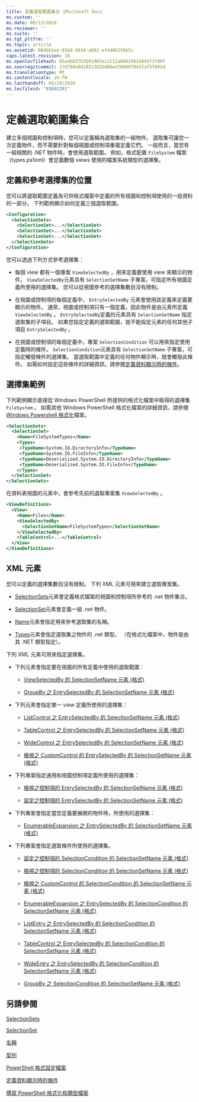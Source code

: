 ```yaml
---
title: 定義選取範圍集合 |Microsoft Docs
ms.custom: ''
ms.date: 09/13/2016
ms.reviewer: ''
ms.suite: ''
ms.tgt_pltfrm: ''
ms.topic: article
ms.assetid: 00dbb5ee-93d4-4914-a082-ef4d8b236b5c
caps.latest.revision: 16
ms.openlocfilehash: 95eeb037b3b9190fec1212a68029624993f3fd9f
ms.sourcegitcommit: 17d798a041851382b406ed789097843faf37692d
ms.translationtype: MT
ms.contentlocale: zh-TW
ms.lasthandoff: 05/20/2020
ms.locfileid: "83692291"
---
```

# <a name="defining-selection-sets"></a>定義選取範圍集合

建立多個視圖和控制項時，您可以定義稱為選取集的一組物件。 選取集可讓您一次定義物件，而不需要針對每個視圖或控制項重複定義它們。 一般而言，當您有一組相關的 .NET 物件時，會使用選取範圍。 例如，格式配置 `FileSystem` 檔案（types.ps1xml）會定義數個 views 使用的檔案系統類型的選擇集。

## <a name="where-selection-sets-are-defined-and-referenced"></a>定義和參考選擇集的位置

您可以將選取範圍定義為可供格式檔案中定義的所有視圖和控制項使用的一般資料的一部分。 下列範例顯示如何定義三個選取範圍。

```xml
<Configuration>
  <SelectionSets>
    <SelectionSet>...</SelectionSet>
    <SelectionSet>...</SelectionSet>
    <SelectionSet>...</SelectionSet>
  </SelectionSets>
</Configuration>
```

您可以透過下列方式參考選擇集：

- 每個 view 都有一個專案 `ViewSelectedBy` ，用來定義要使用 view 來顯示的物件。 `ViewSelectedBy`元素具有 `SelectionSetName` 子專案，可指定所有視圖定義所使用的選擇集。 您可以從視圖參考的選擇集數目沒有限制。

- 在視圖或控制項的每個定義中， `EntrySelectedBy` 元素會使用該定義來定義要顯示的物件。 通常，視圖或控制項只有一個定義，因此物件是由元素所定義 `ViewSelectedBy` 。 `EntrySelectedBy`定義的元素具有 `SelectionSetName` 指定選取集的子項目。 如果您指定定義的選取範圍，就不能指定元素的任何其他子項目 `EntrySelectedBy` 。

- 在視圖或控制項的每個定義中，專案 `SelectionCondition` 可以用來指定使用定義時的條件。 `SelectionCondition`元素具有 `SelectionSetName` 子專案，可指定觸發條件的選擇集。 當選取範圍中定義的任何物件顯示時，就會觸發此條件。 如需如何設定這些條件的詳細資訊，請參閱[定義資料顯示時的條件](./defining-conditions-for-displaying-data.md)。

## <a name="selection-set-example"></a>選擇集範例

下列範例顯示直接從 Windows PowerShell 所提供的格式化檔案中取得的選擇集 `FileSystem` 。 如需其他 Windows PowerShell 格式化檔案的詳細資訊，請參閱[Windows Powershell 格式化](./powershell-formatting-files.md)檔案。

```xml
<SelectionSets>
  <SelectionSet>
    <Name>FileSystemTypes</Name>
    <Types>
     <TypeName>System.IO.DirectoryInfo</TypeName>
     <TypeName>System.IO.FileInfo</TypeName>
     <TypeName>Deserialized.System.IO.DirectoryInfo</TypeName>
     <TypeName>Deserialized.System.IO.FileInfo</TypeName>
    </Types>
  </SelectionSet>
</SelectionSets>
```

在資料表視圖的元素中，會參考先前的選取專案集 `ViewSelectedBy` 。

```xml
<ViewDefinitions>
  <View>
    <Name>Files</Name>
    <ViewSelectedBy>
      <SelectionSetName>FileSystemTypes</SelectionSetName>
    </ViewSelectedBy>
    <TableControl>...</TableControl>
  </View>
</ViewDefinitions>

```

## <a name="xml-elements"></a>XML 元素

 您可以定義的選擇集數目沒有限制。 下列 XML 元素可用來建立選取專案集。

- [SelectionSets](./selectionsets-element-format.md)元素會定義格式檔案的視圖和控制項所參考的 .net 物件集合。

- [SelectionSet](./selectionset-element-format.md)元素會定義一組 .net 物件。

- [Name](./name-element-for-selectionset-format.md)元素會指定用來參考選取集的名稱。

- [Types](./types-element-for-selectionset-format.md)元素會指定選取集之物件的 .net 類型。 （在格式化檔案中，物件是由其 .NET 類型指定）。

 下列 XML 元素可用來指定選擇集。

- 下列元素會指定要在視圖的所有定義中使用的選取範圍：

  - [ViewSelectedBy 的 SelectionSetName 元素 (格式)](./selectionsetname-element-for-viewselectedby-format.md)

  - [GroupBy 之 EntrySelectedBy 的 SelectionSetName 元素 (格式)](./selectionsetname-element-for-entryselectedby-for-groupby-format.md)

- 下列元素會指定單一 view 定義所使用的選擇集：

  - [ListControl 之 EntrySelectedBy 的 SelectionSetName 元素 (格式)](./selectionsetname-element-for-entryselectedby-for-listcontrol-format.md)

  - [TableControl 之 EntrySelectedBy 的 SelectionSetName 元素 (格式)](./selectionsetname-element-for-entryselectedby-for-tablecontrol-format.md)

  - [WideControl 之 EntrySelectedBy 的 SelectionSetName 元素 (格式)](./selectionsetname-element-for-entryselectedby-for-widecontrol-format.md)

  - [檢視之 CustomControl 的 EntrySelectedBy 的 SelectionSetName 元素 (格式)](./selectionsetname-element-for-entryselectedby-for-customcontrol-for-view-format.md)

- 下列專案指定通用和視圖控制項定義所使用的選擇集：

  - [檢視之控制項的 EntrySelectedBy 的 SelectionSetName 元素 (格式)](./selectionsetname-element-for-entryselectedby-for-controls-for-view-format.md)

  - [設定之控制項的 EntrySelectedBy 的 SelectionSetName 元素 (格式)](./selectionsetname-element-for-entryselectedby-for-controls-for-configuration-format.md)

- 下列專案會指定當您定義要展開的物件時，所使用的選擇集：

  - [EnumerableExpansion 之 EntrySelectedBy 的 SelectionSetName 元素 (格式)](./selectionsetname-element-for-entryselectedby-for-enumerableexpansion-format.md)

- 下列專案會指定選取條件所使用的選擇集。

  - [設定之控制項的 SelectionCondition 的 SelectionSetName 元素 (格式)](./selectionsetname-element-for-selectioncondition-for-controls-for-configuration-format.md)

  - [檢視之控制項的 SelectionCondition 的 SelectionSetName 元素 (格式)](./selectionsetname-element-for-selectioncondition-for-controls-for-view-format.md)

  - [檢視之 CustomControl 的 SelectionCondition 的 SelectionSetName 元素 (格式)](./selectionsetname-element-for-selectioncondition-for-customcontrol-for-view-format.md)

  - [EnumerableExpansion 之 EntrySelectedBy 的 SelectionCondition 的 SelectionSetName 元素 (格式)](./selectionsetname-element-for-selectioncondition-for-entryselectedby-for-enumerableexpansion-format.md)

  - [ListEntry 之 EntrySelectedBy 的 SelectionCondition 的 SelectionSetName 元素 (格式)](./selectionsetname-element-for-selectioncondition-for-entryselectedby-for-listentry-format.md)

  - [TableControl 之 EntrySelectedBy 的 SelectionCondition 的 SelectionSetName 元素 (格式)](./selectionsetname-element-for-selectioncondition-for-entryselectedby-for-tablecontrol-format.md)

  - [WideEntry 之 EntrySelectedBy 的 SelectionCondition 的 SelectionSetName 元素 (格式)](./selectionsetname-element-for-selectioncondition-for-entryselectedby-for-wideentry-format.md)

  - [GroupBy 之 SelectionCondition 的 SelectionSetName 元素 (格式)](./selectionsetname-element-for-selectioncondition-for-groupby-format.md)

## <a name="see-also"></a>另請參閱

[SelectionSets](./selectionsets-element-format.md)

[SelectionSet](./selectionset-element-format.md)

[名稱](./name-element-for-selectionset-format.md)

[型別](./types-element-for-selectionset-format.md)

[PowerShell 格式設定檔案](./powershell-formatting-files.md)

[定義資料顯示時的條件](./defining-conditions-for-displaying-data.md)

[撰寫 PowerShell 格式化和類型檔案](./writing-a-powershell-formatting-file.md)
